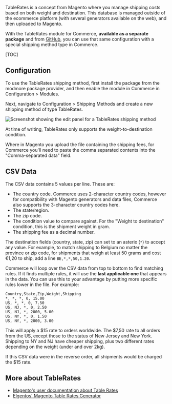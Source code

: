 
TableRates is a concept from Magento where you manage shipping costs based on both weight and destination. This database is managed outside of the ecommerce platform (with several generators available on the web), and then uploaded to Magento.

With the TableRates module for Commerce, **available as a separate package** and from [GitHub](https://github.com/modmore/Commerce_TableRates), you can use that same configuration with a special shipping method type in Commerce.

[TOC]
 
## Configuration

To use the TableRates shipping method, first install the package from the modmore package provider, and then enable the module in Commerce in Configuration > Modules.

Next, navigate to Configuration > Shipping Methods and create a new shipping method of type TableRates. 

![Screenshot showing the edit panel for a TableRates shipping method](../../../images/modules/tablerates.jpg)

At time of writing, TableRates only supports the weight-to-destination condition. 
 
Where in Magento you upload the file containing the shipping fees, for Commerce you'll need to paste the comma separated contents into the "Comma-separated data" field. 

## CSV Data

The CSV data contains 5 values per line. These are:

- The country code. Commerce uses 2-character country codes, however for compatibility with Magento generators and data files, Commerce also supports the 3-character country codes here.
- The state/region.
- The zip code.
- The condition value to compare against. For the "Weight to destination" condition, this is the shipment weight in gram. 
- The shipping fee as a decimal number.

The destination fields (country, state, zip) can set to an asterix (`*`) to accept any value. For example, to match shipping to Belgium no matter the province or zip code, for shipments that weigh at least 50 grams and cost €1,20 to ship, add a line `BE,*,*,50,1.20`. 

Commerce will loop over the CSV data from top to bottom to find matching rules. If it finds multiple rules, it will use the **last applicable one** that appears in the data. You can use this to your advantage by putting more specific rules lower in the file. For example:

````
Country,State,Zip,Weight,Shipping
*, *, *, 0, 15.00
US, *, *, 0, 7.50
US, NJ, *, 0, 2.50
US, NJ, *, 2000, 5.00
US, NY, *, 0, 1.50
US, NY, *, 2000, 3.00
````

This will apply a $15 rate to orders worldwide. The $7,50 rate to all orders from the US, except those to the status of New Jersey and New York. Shipping to NY and NJ have cheaper shipping, plus two different rates depending on the weight (under and over 2kg). 

If this CSV data were in the reverse order, all shipments would be charged the $15 rate.

## More about TableRates

- [Magento's user documentation about Table Rates](http://docs.magento.com/m2/ce/user_guide/shipping/shipping-table-rate.html)
- [Elgentos' Magento Table Rates Generator](https://www.elgentos.nl/tablerates/)
